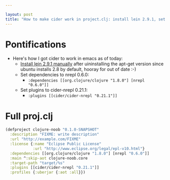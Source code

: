 ```yaml
---

layout: post
title: "How to make cider work in project.clj: install lein 2.9.1, set dependencies to nrepl 0.6.0 and plugins for cider-nrepl to 0.21.1 "
---
```


# Pontifications

* Here's how I got cider to work in emacs as of today:
  * [Install lein 2.9.1 manually](https://leiningen.org/#install) after uininstalling the apt-get version since ubuntu installs 2.8 by default, hooray for out of date :-)
  * Set dependencies to nrepl 0.6.0:
    *  `:dependencies [[org.clojure/clojure "1.8.0"] [nrepl "0.6.0"]]`
  * Set plugins to cider-nrepl 0.21.1:
    *  `:plugins [[cider/cider-nrepl "0.21.1"]]`

# Full proj.clj

```clojure
(defproject clojure-noob "0.1.0-SNAPSHOT"
  :description "FIXME: write description"
  :url "http://example.com/FIXME"
  :license {:name "Eclipse Public License"
            :url "http://www.eclipse.org/legal/epl-v10.html"}
  :dependencies [[org.clojure/clojure "1.8.0"] [nrepl "0.6.0"]]
  :main ^:skip-aot clojure-noob.core
  :target-path "target/%s"
  :plugins [[cider/cider-nrepl "0.21.1"]]
  :profiles {:uberjar {:aot :all}})
```

